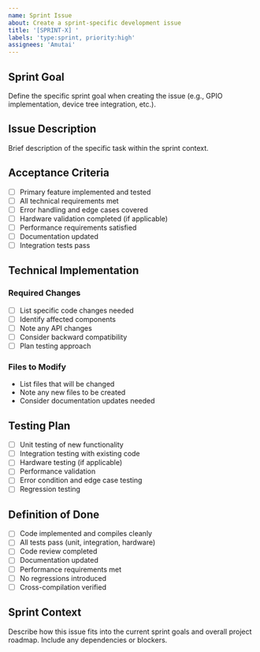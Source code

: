 ```yaml
---
name: Sprint Issue
about: Create a sprint-specific development issue
title: '[SPRINT-X] '
labels: 'type:sprint, priority:high'
assignees: 'Amutai'
---
```


## Sprint Goal
Define the specific sprint goal when creating the issue (e.g., GPIO implementation, device tree integration, etc.).

## Issue Description
Brief description of the specific task within the sprint context.

## Acceptance Criteria
- [ ] Primary feature implemented and tested
- [ ] All technical requirements met
- [ ] Error handling and edge cases covered
- [ ] Hardware validation completed (if applicable)
- [ ] Performance requirements satisfied
- [ ] Documentation updated
- [ ] Integration tests pass

## Technical Implementation
### Required Changes
- [ ] List specific code changes needed
- [ ] Identify affected components
- [ ] Note any API changes
- [ ] Consider backward compatibility
- [ ] Plan testing approach

### Files to Modify
- List files that will be changed
- Note any new files to be created
- Consider documentation updates needed

## Testing Plan
- [ ] Unit testing of new functionality
- [ ] Integration testing with existing code
- [ ] Hardware testing (if applicable)
- [ ] Performance validation
- [ ] Error condition and edge case testing
- [ ] Regression testing

## Definition of Done
- [ ] Code implemented and compiles cleanly
- [ ] All tests pass (unit, integration, hardware)
- [ ] Code review completed
- [ ] Documentation updated
- [ ] Performance requirements met
- [ ] No regressions introduced
- [ ] Cross-compilation verified

## Sprint Context
Describe how this issue fits into the current sprint goals and overall project roadmap. Include any dependencies or blockers.